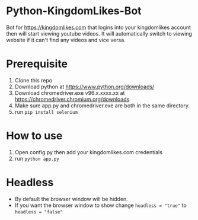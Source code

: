 # Python-KingdomLikes-Bot
Bot for https://kingdomlikes.com that logins into your kingdomlikes account then will start viewing youtube videos. It will automatically switch to viewing website if it can't find any videos and vice versa.

# Prerequisite

 1. Clone this repo
 2. Download python at https://www.python.org/downloads/
 3. Download chromedriver.exe v96.x.xxxx.xx at https://chromedriver.chromium.org/downloads 
 4. Make sure app.py and chromedriver.exe are both in the same directory.
 5. run `pip install selenium`

# How to use

 1. Open config.py then add your kingdomlikes.com credentials
 2. run `python app.py`

# Headless

 - By default the browser window will be hidden.
 - If you want the browser window to show change `headless = "true"` to `headless = "false"`

